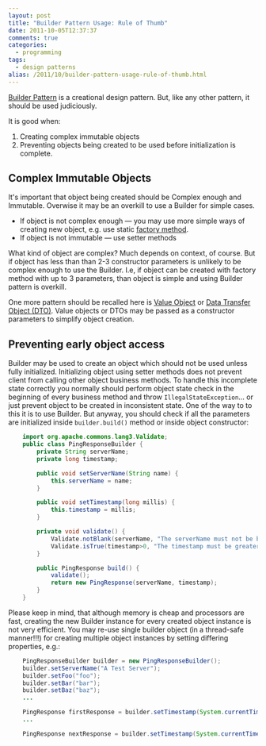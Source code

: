 ```yaml
---
layout: post
title: "Builder Pattern Usage: Rule of Thumb"
date: 2011-10-05T12:37:37
comments: true
categories:
  - programming
tags:
  - design patterns
alias: /2011/10/builder-pattern-usage-rule-of-thumb.html
---
```


[Builder Pattern][builder] is a creational design pattern. But, like any other pattern, it should be used judiciously.
<!-- more -->

It is good when:
 1. Creating complex immutable objects
 2. Preventing objects being created to be used before initialization is complete.

## Complex Immutable Objects

It's important that object being created should be Complex enough and Immutable.
Overwise it may be an overkill to use a Builder for simple cases.

 - If object is not complex enough — you may use more simple ways of creating new object, e.g. use static [factory method](https://en.wikipedia.org/wiki/Factory_method).
 - If object is not immutable — use setter methods

What kind of object are complex? Much depends on context, of course.
But if object has less than than 2-3 constructor parameters is unlikely to be complex enough to use the Builder.
I.e, if object can be created with factory method with up to 3 parameters, than object is simple and using Builder pattern is overkill.

One more pattern should be recalled here is [Value Object](https://en.wikipedia.org/wiki/Value_object) or [Data Transfer Object (DTO)](https://en.wikipedia.org/wiki/Data_transfer_object).
Value objects or DTOs may be passed as a constructor parameters to simplify object creation.

## Preventing early object access

Builder may be used to create an object which should not be used unless fully initialized.
Initializing object using setter methods does not prevent client from calling other object business methods. To handle this incomplete state correctly you normally should perform object state check in the beginning of every business method and throw `IllegalStateException`... or just prevent object to be created in inconsistent state.
One of the way to to this it is to use Builder.
But anyway, you should check if all the parameters are initialized inside `builder.build()` method or inside object constructor:

```java PingResponseBuilder.java
    import org.apache.commons.lang3.Validate;
    public class PingResponseBuilder {
        private String serverName;
        private long timestamp;

        public void setServerName(String name) {
            this.serverName = name;
        }

        public void setTimestamp(long millis) {
            this.timestamp = millis;
        }

        private void validate() {
            Validate.notBlank(serverName, "The serverName must not be blank");
            Validate.isTrue(timestamp>0, "The timestamp must be greater than zero: %s", timestamp);
        }

        public PingResponse build() {
            validate();
            return new PingResponse(serverName, timestamp);
        }
    }
```
Please keep in mind, that although memory is cheap and processors are fast, creating the new Builder instance for every created object instance is not very efficient. You may re-use single builder object (in a thread-safe manner!!!) for creating multiple object instances by setting differing properties, e.g.:

```java MyClass.java
    PingResponseBuilder builder = new PingResponseBuilder();
    builder.setServerName("A Test Server");
    builder.setFoo("foo");
    builder.setBar("bar");
    builder.setBaz("baz");
    ...

    PingResponse firstResponse = builder.setTimestamp(System.currentTimeMillis()).build();
    ...

    PingResponse nextResponse = builder.setTimestamp(System.currentTimeMillis()).build();
```

[builder]: http://en.wikipedia.org/wiki/Builder_pattern "Builder Design Pattern"

